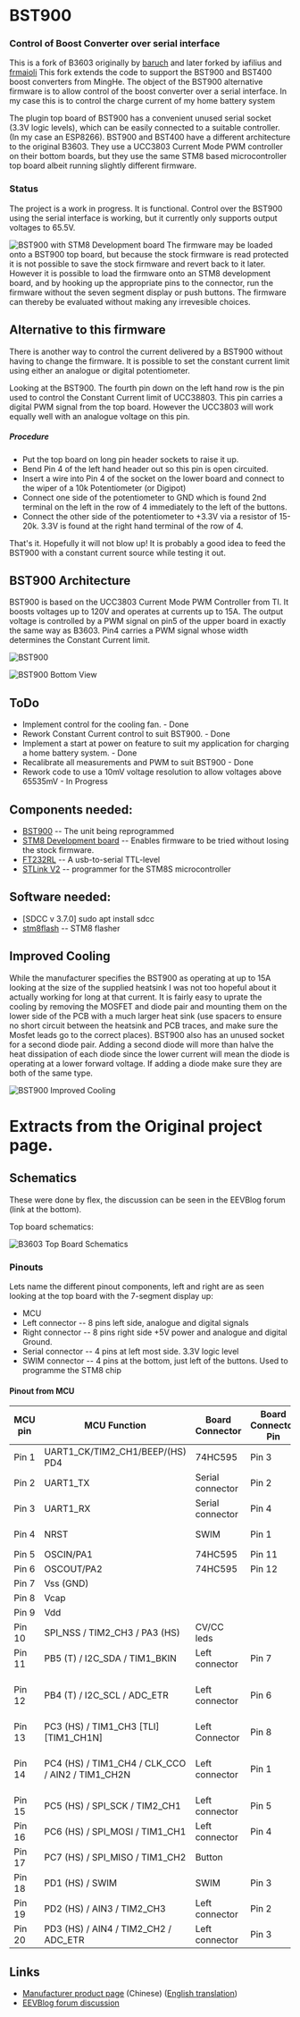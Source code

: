 # BST900
### Control of Boost Converter over serial interface

This is a fork of B3603 originally by [baruch](https://github.com/baruch/b3603) and later forked by iafilius and [frmaioli](https://github.com/frmaioli/b3603)
This fork extends the code to support the BST900 and BST400 boost converters from MingHe.
The object of the BST900 alternative firmware is to allow control of the boost converter over a serial interface. In my case this is to control the charge current of my home battery system

The plugin top board of BST900 has a convenient unused serial socket (3.3V logic levels), which can be easily connected to a suitable controller. (In my case an ESP8266).
BST900 and BST400 have a different architecture to the original B3603. They use a UCC3803 Current Mode PWM controller on their bottom boards, but they use the same  STM8 based microcontroller top board albeit running slightly different firmware.

### Status
The project is a work in progress. It is functional. Control over the  BST900 using the serial interface is working, but it currently only supports output voltages to 65.5V.

![BST900 with STM8 Development board](docs/BST900_with_STM8_development_board.png) The firmware may be loaded onto a BST900 top board, but because the stock firmware is read protected it is not possible to  save the stock firmware and revert back to it later. However it is possible to load the firmware onto an STM8 development board, and by hooking up
the appropriate pins to the connector, run the firmware without the seven segment display or push buttons. The firmware can thereby be evaluated without making any irrevesible choices.

## Alternative to this firmware
There is another way to control the current delivered by a BST900 without having to change the firmware. It is possible to set the constant current limit using either an analogue or digital potentiometer.

Looking at the BST900. The fourth pin down on the left hand row is the pin used to control the Constant Current limit of UCC38803. This pin carries a digital PWM signal from the top board. However the UCC3803
 will work equally well with an analogue voltage on this pin.
 
 ##### Procedure
 * Put the top board on long pin header sockets to raise it up.
 * Bend Pin 4 of the left hand header out so this pin is open circuited.
 * Insert a wire into Pin 4 of the socket on the lower board and connect to the wiper of a 10k Potentiometer (or Digipot)
 * Connect one side of the potentiometer to GND which is found 2nd terminal on the left in the row of 4 immediately to the left of the buttons.
 * Connect the other side of the potentiometer to +3.3V via a resistor of 15-20k. 3.3V is found at the right hand terminal of the row of 4.
 
 That's it.  Hopefully it will not blow up!  It is probably a good idea to feed the BST900 with a constant current source while testing it out.


## BST900 Architecture

BST900 is based on the UCC3803 Current Mode PWM Controller from TI. It boosts voltages up to 120V and operates at currents up to 15A.
The output voltage is controlled by a PWM signal on pin5 of the upper board in exactly the same way as B3603. Pin4 carries a PWM signal whose width determines the Constant Current limit.

![BST900](docs/BST900_Top_View.png)

![BST900 Bottom View](docs/BST900_Bottom_View.png)


## ToDo

* Implement control for the cooling fan.  - Done
* Rework Constant Current control to suit BST900. - Done
* Implement a start at power on feature to suit my application for charging a home battery system. - Done
* Recalibrate all measurements and PWM to suit BST900 - Done
* Rework code to use a 10mV voltage resolution to allow voltages above 65535mV - In Progress


## Components needed:
* [BST900](https://www.aliexpress.com/item/DC-DC-BST900-0-15A-8-60V-To-10-120V-Boost-Converter-Power-Supply-Module-CC/32838432319.html) -- The unit being reprogrammed
* [STM8 Development board](https://www.aliexpress.com/item/STM8S103F3P6-system-board-STM8S-STM8-development-board-minimum-core-board/32802517941.html) -- Enables firmware to be tried without losing the stock firmware.
* [FT232RL](https://www.aliexpress.com/item/FT232RL-FT232-FTDI-USB-3-3V-5-5V-to-TTL-Serial-Adapter-Module-Mini-Port-for/32896631192.html) -- A usb-to-serial TTL-level
* [STLink V2](https://www.aliexpress.com/item/Hot-Sale-ST-LINK-Stlink-ST-Link-V2-Mini-STM8-STM32-Simulator-Download-Programmer-Programming-With/32684040486.html) -- programmer for the STM8S microcontroller


## Software needed:
* [SDCC v 3.7.0] sudo apt install sdcc
* [stm8flash](https://github.com/vdudouyt/stm8flash) -- STM8 flasher

## Improved Cooling
While the manufacturer specifies the BST900 as operating at up to 15A looking at the size of the supplied heatsink I was not too hopeful about it actually working for long at that current.
It is fairly easy to uprate the cooling by removing the MOSFET and diode pair and mounting them on the lower side of the PCB with a much larger heat sink (use spacers to ensure no short circuit between the heatsink and PCB traces, 
and make sure the Mosfet leads go to the correct places). 
BST900 also has an unused socket for a second diode pair. Adding a second diode will more than halve the heat dissipation of each diode since the lower current will mean the diode is operating at a lower forward voltage. If adding a diode make sure they are both of the
 same type.
 
 ![BST900 Improved Cooling](docs/BST900_Improved_Cooling.png)

# Extracts from the Original project page.

## Schematics

These were done by flex, the discussion can be seen in the EEVBlog forum (link at the bottom).


Top board schematics:

![B3603 Top Board Schematics](docs/B3603_TopBoardSchematics.png)


### Pinouts

Lets name the different pinout components, left and right are as seen looking at the top board with the 7-segment display up:

* MCU
* Left connector -- 8 pins left side, analogue and digital signals
* Right connector -- 8 pins right side +5V power and analogue and digital Ground.
* Serial connector -- 4 pins at left most side. 3.3V logic level
* SWIM connector -- 4 pins at the bottom, just left of the buttons. Used to programme the STM8 chip

#### Pinout from MCU


| MCU pin | MCU Function | Board Connector | Board Connector Pin | Board Connector Name
| ------- | -------------|-----------------|---------------------|-----
| Pin 1 | UART1\_CK/TIM2\_CH1/BEEP/(HS) PD4 | 74HC595 | Pin 3 | DS
| Pin 2 | UART1\_TX | Serial connector | Pin 2 | TX
| Pin 3 | UART1\_RX | Serial connector | Pin 4 | RX
| Pin 4 | NRST | SWIM | Pin 1 | SWIM NRST
| Pin 5 | OSCIN/PA1 | 74HC595 | Pin 11 | SHCP
| Pin 6 | OSCOUT/PA2 | 74HC595 | Pin 12 | STCP
| Pin 7 | Vss (GND) | | |
| Pin 8 | Vcap | | |
| Pin 9 | Vdd | | |
| Pin 10 | SPI\_NSS / TIM2\_CH3 / PA3 (HS) | CV/CC leds |  | CV/CC leds
| Pin 11 | PB5 (T) / I2C\_SDA / TIM1\_BKIN | Left connector | Pin 7 | CV/CC status
| Pin 12 | PB4 (T) / I2C\_SCL / ADC\_ETR | Left connector | Pin 6 | Enable Output + Red (ON) led
| Pin 13 | PC3 (HS) / TIM1\_CH3 [TLI] [TIM1_CH1N]| Left Connector | Pin 8 | Fan Control
| Pin 14 | PC4 (HS) / TIM1\_CH4 / CLK\_CCO / AIN2 / TIM1\_CH2N | Left connector | Pin 1 | Iout sense 16\*(0.01V + Iout\*0.05)
| Pin 15 | PC5 (HS) / SPI\_SCK / TIM2\_CH1 | Left connector | Pin 5 | Vout set
| Pin 16 | PC6 (HS) / SPI\_MOSI / TIM1\_CH1 | Left connector | Pin 4 | Iout set
| Pin 17 | PC7 (HS) / SPI\_MISO / TIM1\_CH2 | Button |  | Buttons
| Pin 18 | PD1 (HS) / SWIM | SWIM | Pin 3 | SWIM & Buttons
| Pin 19 | PD2 (HS) / AIN3 / TIM2\_CH3 | Left connector | Pin 2 | Vout sense
| Pin 20 | PD3 (HS) / AIN4 / TIM2\_CH2 / ADC\_ETR | Left connector | Pin 3 | Vin sense (Vin/16)



## Links

* [Manufacturer product page](http://www.mhinstek.com/product/html/?106.html) (Chinese) ([English translation](https://translate.google.com/translate?sl=auto&tl=en&js=y&prev=_t&hl=en&ie=UTF-8&u=http%3A%2F%2Fwww.mhinstek.com%2Fproduct%2Fhtml%2F%3F106.html&edit-text=))
* [EEVBlog forum discussion](http://www.eevblog.com/forum/reviews/b3603-dcdc-buck-converter-mini-review-and-how-the-set-key-could-be-fatal/)

